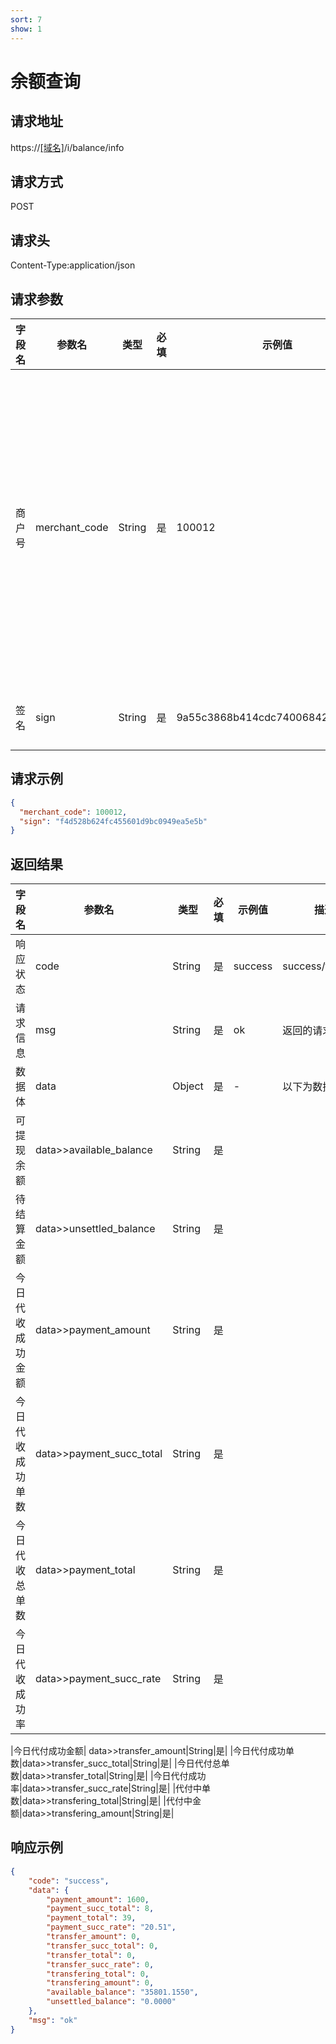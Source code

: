 ```yaml
---
sort: 7
show: 1
---
```


# 余额查询

## 请求地址
https://[[域名]](../help/区域域名.html)/i/balance/info

## 请求方式
POST

## 请求头
Content-Type:application/json

## 请求参数

| 字段名 | 参数名 | 类型  | 必填  | 示例值 | 描述  |
|--|-----|-----|-----|-----|-----|
|商户号 |	merchant_code	|String	|是	|100012	|商户后台分配的商户号(商户系统->账户信息获取)|
|签名|	sign|	String|	是|	9a55c3868b414cdc740068420a2d3q00|[签名算法](../rule/签名算法.html)|

## 请求示例

```json
{
  "merchant_code": 100012,
  "sign": "f4d528b624fc455601d9bc0949ea5e5b"
}
```

## 返回结果

|字段名| 参数名 | 类型  | 必填  | 示例值 | 描述  |
|-----|-------------------------|-----|-----|-----|-----|
|响应状态|code|String|是|success| success/fail/error|
|请求信息|msg|String|是|ok|返回的请求信息|
|数据体| data|Object|是|-|以下为数据体属性|
|可提现余额| data>>available_balance | String | 是 |
|待结算金额|data>>unsettled_balance|String|是|
|今日代收成功金额|data>>payment_amount|String|是|
|今日代收成功单数| data>>payment_succ_total|String|是|
|今日代收总单数| data>>payment_total|String|是|
|今日代收成功率| data>>payment_succ_rate|String|是|

|今日代付成功金额| data>>transfer_amount|String|是|
|今日代付成功单数|data>>transfer_succ_total|String|是|
|今日代付总单数|data>>transfer_total|String|是|
|今日代付成功率|data>>transfer_succ_rate|String|是|
|代付中单数|data>>transfering_total|String|是|
|代付中金额|data>>transfering_amount|String|是|

## 响应示例

```json
{
    "code": "success",
    "data": {
        "payment_amount": 1600,
        "payment_succ_total": 8,
        "payment_total": 39,
        "payment_succ_rate": "20.51",
        "transfer_amount": 0,
        "transfer_succ_total": 0,
        "transfer_total": 0,
        "transfer_succ_rate": 0,
        "transfering_total": 0,
        "transfering_amount": 0,
        "available_balance": "35801.1550",
        "unsettled_balance": "0.0000"
    },
    "msg": "ok"
}
```
